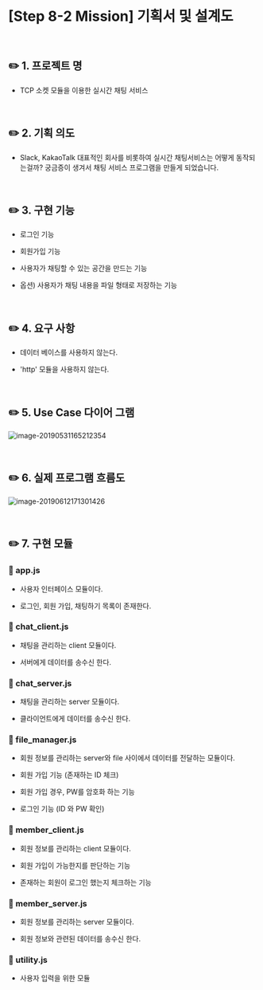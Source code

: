 # [Step 8-2 Mission] 기획서 및 설계도

<br>

## :pencil2: 1. 프로젝트 명

* TCP 소켓 모듈을 이용한 실시간 채팅 서비스

<br>

## :pencil2: 2. 기획 의도

* Slack, KakaoTalk 대표적인 회사를 비롯하여 실시간 채팅서비스는 어떻게 동작되는걸까? 궁금증이 생겨서 채팅 서비스 프로그램을 만들게 되었습니다.

<br>

## :pencil2: 3. 구현 기능

* 로그인 기능

* 회원가입 기능

* 사용자가 채팅할 수 있는 공간을 만드는 기능

* 옵션) 사용자가 채팅 내용을 파일 형태로 저장하는 기능

<br>

## :pencil2: 4. 요구 사항

* 데이터 베이스를 사용하지 않는다.

* 'http' 모듈을 사용하지 않는다.

<br>

## :pencil2: 5. Use Case 다이어 그램
![image-20190531165212354](https://github.com/bestdevhyo1225/image_repository/blob/master/image-20190531165212354.png?raw=true)

<br>

## :pencil2: 6. 실제 프로그램 흐름도
![image-20190612171301426](https://github.com/bestdevhyo1225/image_repository/blob/master/image-20190612171301426.png?raw=true)

<br>

## :pencil2: 7. 구현 모듈

### :page_with_curl: app.js

* 사용자 인터페이스 모듈이다.

* 로그인, 회원 가입, 채팅하기 목록이 존재한다.

### :page_with_curl: chat_client.js

* 채팅을 관리하는 client 모듈이다.

* 서버에게 데이터를 송수신 한다.

### :page_with_curl: chat_server.js

* 채팅을 관리하는 server 모듈이다.

* 클라이언트에게 데이터를 송수신 한다.

### :page_with_curl: file_manager.js

* 회원 정보를 관리하는 server와 file 사이에서 데이터를 전달하는 모듈이다.

* 회원 가입 기능 (존재하는 ID 체크)

* 회원 가입 경우, PW를 암호화 하는 기능

* 로그인 기능 (ID 와 PW 확인)

### :page_with_curl: member_client.js

* 회원 정보를 관리하는 client 모듈이다.

* 회원 가입이 가능한지를 판단하는 기능

* 존재하는 회원이 로그인 했는지 체크하는 기능

### :page_with_curl: member_server.js

* 회원 정보를 관리하는 server 모듈이다.

* 회원 정보와 관련된 데이터를 송수신 한다.

### :page_with_curl: utility.js

* 사용자 입력을 위한 모듈